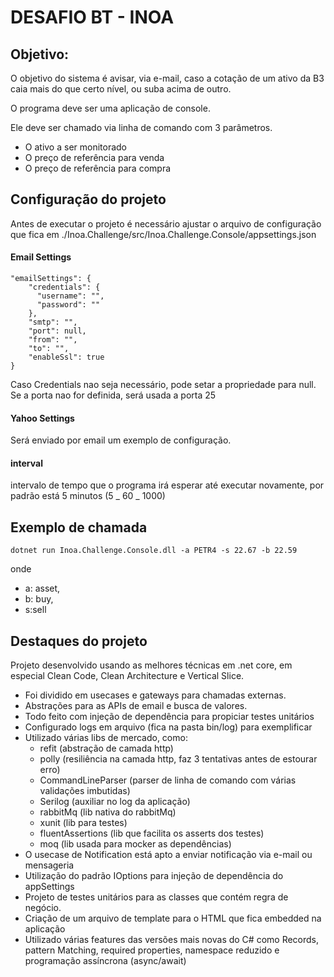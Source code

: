 # DESAFIO BT - INOA

## Objetivo:

O objetivo do sistema é avisar, via e-mail, caso a cotação de um ativo da B3 caia mais do que certo nível, ou suba acima de outro.

O programa deve ser uma aplicação de console.

Ele deve ser chamado via linha de comando com 3 parâmetros.

- O ativo a ser monitorado
- O preço de referência para venda
- O preço de referência para compra

## Configuração do projeto

Antes de executar o projeto é necessário ajustar o arquivo de configuração que fica em ./Inoa.Challenge/src/Inoa.Challenge.Console/appsettings.json

#### Email Settings

```
"emailSettings": {
    "credentials": {
      "username": "",
      "password": ""
    },
    "smtp": "",
    "port": null,
    "from": "",
    "to": "",
    "enableSsl": true
}
```

Caso Credentials nao seja necessário, pode setar a propriedade para null.  
Se a porta nao for definida, será usada a porta 25

#### Yahoo Settings

Será enviado por email um exemplo de configuração.

#### interval

intervalo de tempo que o programa irá esperar até executar novamente, por padrão está 5 minutos (5 _ 60 _ 1000)

## Exemplo de chamada

```
dotnet run Inoa.Challenge.Console.dll -a PETR4 -s 22.67 -b 22.59
```

onde

- a: asset,
- b: buy,
- s:sell

## Destaques do projeto

Projeto desenvolvido usando as melhores técnicas em .net core, em especial Clean Code, Clean Architecture e Vertical Slice.

- Foi dividido em usecases e gateways para chamadas externas.
- Abstrações para as APIs de email e busca de valores.
- Todo feito com injeção de dependência para propiciar testes unitários
- Configurado logs em arquivo (fica na pasta bin/log) para exemplificar
- Utilizado várias libs de mercado, como:
  - refit (abstração de camada http)
  - polly (resiliência na camada http, faz 3 tentativas antes de estourar erro)
  - CommandLineParser (parser de linha de comando com várias validações imbutidas)
  - Serilog (auxiliar no log da aplicação)
  - rabbitMq (lib nativa do rabbitMq)
  - xunit (lib para testes)
  - fluentAssertions (lib que facilita os asserts dos testes)
  - moq (lib usada para mocker as dependências)
- O usecase de Notification está apto a enviar notificação via e-mail ou mensageria
- Utilização do padrão IOptions para injeção de dependência do appSettings
- Projeto de testes unitários para as classes que contém regra de negócio.
- Criação de um arquivo de template para o HTML que fica embedded na aplicação
- Utilizado várias features das versões mais novas do C# como Records, pattern Matching, required properties, namespace reduzido e programação assíncrona (async/await)
